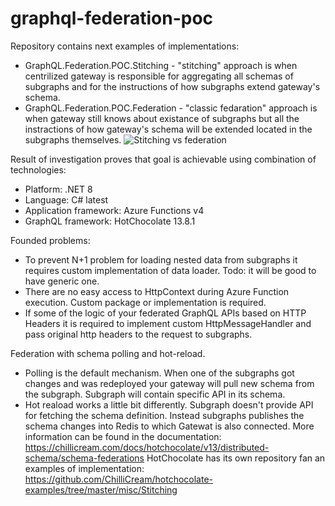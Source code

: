 # graphql-federation-poc

Repository contains next examples of implementations:
- GraphQL.Federation.POC.Stitching - "stitching" approach is when centrilized gateway is responsible for aggregating all schemas of subgraphs and for the instructions of how subgraphs extend gateway's schema. 
- GraphQL.Federation.POC.Federation - "classic fedaration" approach is when gateway still knows about existance of subgraphs but all the instractions of how gateway's schema will be extended located in the subgraphs themselves.
![Stitching vs federation](https://github.com/denis-actum/graphql-federation-poc/assets/108467575/e2bc4e6b-e6b6-4077-a1eb-c7d7f0fe3436)

Result of investigation proves that goal is achievable using combination of technologies:
- Platform: .NET 8
- Language: C# latest
- Application framework: Azure Functions v4
- GraphQL framework: HotChocolate 13.8.1

Founded problems:
- To prevent N+1 problem for loading nested data from subgraphs it requires custom implementation of data loader. Todo: it will be good to have generic one.
- There are no easy access to HttpContext during Azure Function execution. Custom package or implementation is required.
- If some of the logic of your federated GraphQL APIs based on HTTP Headers it is required to implement custom HttpMessageHandler and pass original http headers to the request to subgraphs.

Federation with schema polling and hot-reload.
- Polling is the default mechanism. When one of the subgraphs got changes and was redeployed your gateway will pull new schema from the subgraph. Subgraph will contain specific API in its schema.
- Hot reaload works a little bit differently. Subgraph doesn't provide API for fetching the schema definition. Instead subgraphs publishes the schema changes into Redis to which Gatewat is also connected.
More information can be found in the documentation: https://chillicream.com/docs/hotchocolate/v13/distributed-schema/schema-federations
HotChocolate has its own repository fan an examples of implementation: https://github.com/ChilliCream/hotchocolate-examples/tree/master/misc/Stitching
